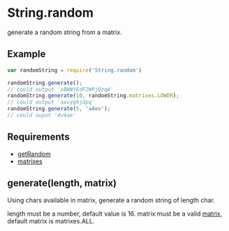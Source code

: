 String.random
=============

generate a random string from a matrix.

## Example

```javascript
var randomString = require('String.random')

randomString.generate();
// could output 'xBWWYEdF2WPjQzqA'
randomString.generate(10, randomString.matrixes.LOWER);
// could output 'axvyghjdpq'
randomString.generate(5, 'a4ev');
// could ouput '4v4ae'
```

## Requirements

- [getRandom](../getRandom)
- [matrixes](matrixes)

## generate(length, matrix)

Using chars available in matrix, generate a random string of length char.
 
length must be a number, default value is 16.
matrix must be a valid [matrix](matrixes), default matrix is matrixes.ALL.